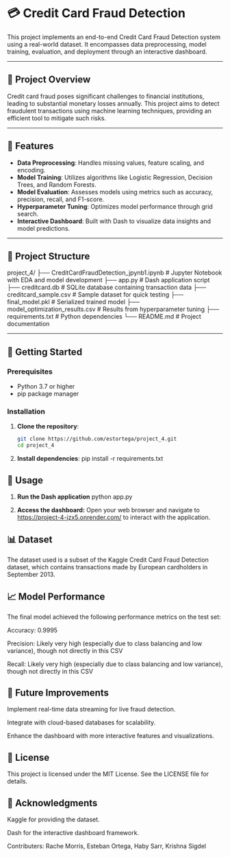 # 💳 Credit Card Fraud Detection

This project implements an end-to-end Credit Card Fraud Detection system using a real-world dataset. It encompasses data preprocessing, model training, evaluation, and deployment through an interactive dashboard.

---

## 📌 Project Overview

Credit card fraud poses significant challenges to financial institutions, leading to substantial monetary losses annually. This project aims to detect fraudulent transactions using machine learning techniques, providing an efficient tool to mitigate such risks.

---

## 🧰 Features

- **Data Preprocessing**: Handles missing values, feature scaling, and encoding.
- **Model Training**: Utilizes algorithms like Logistic Regression, Decision Trees, and Random Forests.
- **Model Evaluation**: Assesses models using metrics such as accuracy, precision, recall, and F1-score.
- **Hyperparameter Tuning**: Optimizes model performance through grid search.
- **Interactive Dashboard**: Built with Dash to visualize data insights and model predictions.

---

## 📂 Project Structure

project_4/
├── CreditCardFraudDetection_jpynb1.ipynb # Jupyter Notebook with EDA and model development
├── app.py # Dash application script
├── creditcard.db # SQLite database containing transaction data
├── creditcard_sample.csv # Sample dataset for quick testing
├── final_model.pkl # Serialized trained model
├── model_optimization_results.csv # Results from hyperparameter tuning
├── requirements.txt # Python dependencies
└── README.md # Project documentation


---

## 🚀 Getting Started

### Prerequisites

- Python 3.7 or higher
- pip package manager

### Installation

1. **Clone the repository**:

   ```bash
   git clone https://github.com/estortega/project_4.git
   cd project_4

2. **Install dependencies**:
pip install -r requirements.txt

## 🧪 Usage
1. **Run the Dash application**
python app.py

2. **Access the dashboard:**
Open your web browser and navigate to https://project-4-jzx5.onrender.com/ to interact with the application.

## 📊 Dataset

The dataset used is a subset of the Kaggle Credit Card Fraud Detection dataset, which contains transactions made by European cardholders in September 2013.
## 📈 Model Performance

The final model achieved the following performance metrics on the test set:

Accuracy: 0.9995 

Precision:  Likely very high (especially due to class balancing and low variance), though not directly in this CSV

Recall:  Likely very high (especially due to class balancing and low variance), though not directly in this CSV

## 📌 Future Improvements
Implement real-time data streaming for live fraud detection.

Integrate with cloud-based databases for scalability.

Enhance the dashboard with more interactive features and visualizations.

## 📄 License
This project is licensed under the MIT License. See the LICENSE file for details.

## 🙌 Acknowledgments
Kaggle for providing the dataset.

Dash for the interactive dashboard framework.

Contributers:
Rache Morris, Esteban Ortega, Haby Sarr, Krishna Sigdel